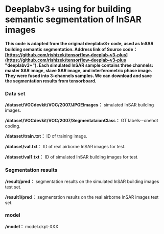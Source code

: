 # Deeplabv3+ using for building semantic segmentation of InSAR images

**This code is adapted from the original deeplabv3+ code, used as InSAR building semantic segmentation.
Address link of Source code：[https://github.com/rishizek/tensorflow-deeplab-v3-plus](https://github.com/rishizek/tensorflow-deeplab-v3-plus "deeplabv3+"). Each simulated InSAR sample contains three channels: master SAR image, slave SAR image, and interferometric phase image. They were fused into 3-channels samples. We can download and save the segmentation results from tensorboard.**

### Data set
**/dataset/VOCdevkit/VOC/2007/JPGEImages：** simulated InSAR building images. 

**/dataset/VOCdevkit/VOC/2007/SegmentataionClass：** GT labels--onehot coding. 

**/dataset/train.txt：** ID of training image.

**/dataset/val.txt：** ID of real airborne InSAR images for test.

**/dataset/val1.txt：** ID of simulated InSAR building images for test.

### Segmentation results
**/result/pred：** segmentation results on the simulated InSAR building images test set.

**/result1/pred：** segmentation results on the real airborne InSAR images test set.

### model
**/model：** model.ckpt-XXX 